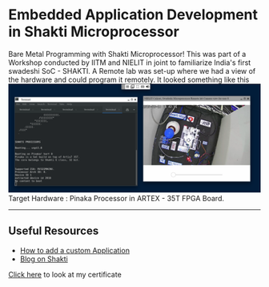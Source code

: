 # Embedded Application Development in Shakti Microprocessor
Bare Metal Programming with Shakti Microprocessor! This was part of a Workshop conducted by IITM and NIELIT in joint to familiarize India's first swadeshi SoC - SHAKTI. A Remote lab was set-up where we had a view of the hardware and could program it remotely. It looked something like this 
![RemoteLab](/Misc/RemoteLab.png "Remote Lab Set-up")
Target Hardware : Pinaka Processor in ARTEX - 35T FPGA Board.
***
## Useful Resources
- [How to add a custom Application](https://youtu.be/qEoJzhBs9uI)
- [Blog on Shakti](https://blogshakti.org.in/)

[Click here](www.google.com) to look at my certificate
